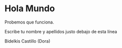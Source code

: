 # Hola Mundo

Probemos que funciona.

Escribe tu nombre y apellidos justo debajo de esta línea

Bidelkis Castillo (Dora)

